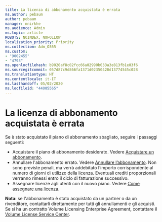 ```yaml
---
title: La licenza di abbonamento acquistata è errata
ms.author: pebaum
author: pebaum
manager: mnirkhe
ms.audience: Admin
ms.topic: article
ROBOTS: NOINDEX, NOFOLLOW
localization_priority: Priority
ms.collection: Adm_O365
ms.custom:
- "9002455"
- "4793"
ms.openlocfilehash: b9020af8c02fcc66a02990b033a3e813fb1e03f6
ms.sourcegitcommit: 057d87c9d866fa1371d02350420d13774545c028
ms.translationtype: HT
ms.contentlocale: it-IT
ms.lasthandoff: 05/02/2020
ms.locfileid: "44005565"
---
```

# <a name="purchased-wrong-subscription-license"></a>La licenza di abbonamento acquistata è errata

Se è stato acquistato il piano di abbonamento sbagliato, seguire i passaggi seguenti:

- Acquistare il piano di abbonamento desiderato. Vedere [Acquistare un abbonamento](https://docs.microsoft.com/alchemyinsights/buy-a-subscription-to-office-365-for-business).
- Annullare l'abbonamento errato. Vedere [Annullare l’abbonamento](https://docs.microsoft.com/alchemyinsights/canceling-your-office-365-subscription).
Non sono previste penali, ma verrà addebitato l’importo corrispondente al numero di giorni di utilizzo della licenza. Eventuali crediti proporzionali verranno rimessi entro il ciclo di fatturazione successivo.
- Assegnare licenze agli utenti con il nuovo piano. Vedere [Come assegnare una licenza](https://docs.microsoft.com/alchemyinsights/how-to-assign-a-license-to-a-user).

**Nota**: se l'abbonamento è stato acquistato da un partner o da un rivenditore, contattarli direttamente per tutti gli annullamenti e gli acquisti. Se si ha un contratto Volume Licensing Enterprise Agreement, contattare il [Volume License Service Center](https://support.microsoft.com/help/4471406/how-to-contact-the-microsoft-volume-licensing-service-center).
